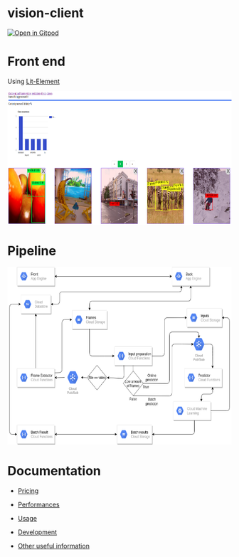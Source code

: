 # vision-client
[![Open in Gitpod](https://gitpod.io/button/open-in-gitpod.svg)](https://gitpod.io/#https://github.com/louis030195/vision-client)

# Front end
Using [Lit-Element](https://lit-element.polymer-project.org/)

<img src="docs/images/example.png" width="600" height="300">

# Pipeline

<img src="docs/images/gcp_pipelinev4.png" width="600" height="400">

# Documentation

- [Pricing](docs/PRICING.md)

- [Performances](docs/PERFORMANCES.md)

- [Usage](docs/USAGE.md)

- [Development](docs/DEVELOPMENT.md)

- [Other useful information](docs/OTHER.md)
